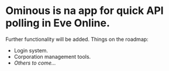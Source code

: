 <h1>Ominous is na app for quick API polling in Eve Online.</h1>
<p>Further functionality will be added. Things on the roadmap: </p>
<ul>
<li>Login system.</li>
<li>Corporation management tools.</li>
<li><i>Others to come...</i></li>
</ul>
